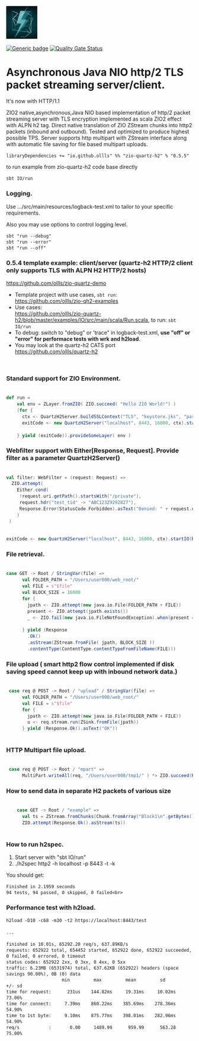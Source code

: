 <img src="quartz-h2.jpeg" width="84" title="quartz-h2"/>

[![Generic badge](https://img.shields.io/badge/zio--quartz--h2-0.5.6-blue)](https://repo1.maven.org/maven2/io/github/ollls/zio-quartz-h2_3/0.5.6)
[![Quality Gate Status](https://sonarcloud.io/api/project_badges/measure?project=ollls_zio-quartz-h2&metric=alert_status)](https://sonarcloud.io/summary/new_code?id=ollls_zio-quartz-h2)

# Asynchronous Java NIO **http/2 TLS** packet streaming server/client.
It's now with HTTP/1.1

ZIO2 native,asynchronous,Java NIO based implementation of http/2 packet streaming server with TLS encryption implemented as scala ZIO2 effect with ALPN h2 tag. Direct native translation of ZIO ZStream chunks into http2 packets (inbound and outbound). Tested and optimized to produce highest possible TPS. Server supports http multipart with ZStream interface along with automatic file saving for file based multipart uploads.

``` 
libraryDependencies += "io.github.ollls" %% "zio-quartz-h2" % "0.5.5"
```

to run example from zio-quartz-h2 code base directly

```
sbt IO/run
```

### Logging.

Use .../src/main/resources/logback-test.xml to tailor to your specific requirements.

Also you may use options to control logging level.
```
sbt "run --debug"
sbt "run --error"
sbt "run --off"
```


### 0.5.4 template example: client/server (quartz-h2 HTTP/2 client only supports TLS with ALPN H2 HTTP/2 hosts)<br>
https://github.com/ollls/zio-quartz-demo
* Template project with use cases, `sbt run`:<br>https://github.com/ollls/zio-qh2-examples
* Use cases:<br> https://github.com/ollls/zio-quartz-h2/blob/master/examples/IO/src/main/scala/Run.scala, to run: `sbt IO/run`
* To debug: switch to "debug" or 'trace" in logback-test.xml, **use "off" or "error" for performace tests with wrk and h2load**. 
* You may look at the quartz-h2 CATS port https://github.com/ollls/quartz-h2
<br>

### Standard support for ZIO Environment.

```scala

def run =
    val env = ZLayer.fromZIO( ZIO.succeed( "Hello ZIO World!") )
    (for {
      ctx <- QuartzH2Server.buildSSLContext("TLS", "keystore.jks", "password")
      exitCode <- new QuartzH2Server("localhost", 8443, 16000, ctx).startIO(R, filter, sync = false)

    } yield (exitCode)).provideSomeLayer( env )

```
### Webfilter support with Either[Response, Request]. Provide filter as a parameter QuartzH2Server()

```scala

val filter: WebFilter = (request: Request) =>
  ZIO.attempt(
    Either.cond(
     !request.uri.getPath().startsWith("/private"),
     request.hdr("test_tid" -> "ABC123Z9292827"),
     Response.Error(StatusCode.Forbidden).asText("Denied: " + request.uri.getPath())
    )
 )    
```

```scala

exitCode <- new QuartzH2Server("localhost", 8443, 16000, ctx).startIO(R, filter, sync = false)

```

### File retrieval.

```scala 

case GET -> Root / StringVar(file) =>
      val FOLDER_PATH = "/Users/user000/web_root/"
      val FILE = s"$file"
      val BLOCK_SIZE = 16000
      for {
        jpath <- ZIO.attempt(new java.io.File(FOLDER_PATH + FILE))
        present <- ZIO.attempt(jpath.exists())
        _ <- ZIO.fail(new java.io.FileNotFoundException).when(present == false)

      } yield (Response
        .Ok()
        .asStream(ZStream.fromFile( jpath, BLOCK_SIZE ))
        .contentType(ContentType.contentTypeFromFileName(FILE)))

```

### File upload ( smart http2 flow control implemented if disk saving speed cannot keep up with inbound network data.) 

```scala 

 case req @ POST -> Root / "upload" / StringVar(file) =>
      val FOLDER_PATH = "/Users/user000/web_root/"
      val FILE = s"$file"
      for {
        jpath <- ZIO.attempt(new java.io.File(FOLDER_PATH + FILE))
        u <- req.stream.run(ZSink.fromFile(jpath))
      } yield (Response.Ok().asText("OK"))
        
```        
### HTTP Multipart file upload.

```scala

 case req @ POST -> Root / "mpart" =>
      MultiPart.writeAll(req, "/Users/user000/tmp1/" ) *> ZIO.succeed(Response.Ok())

```

### How to send data in separate H2 packets of various size

```scala 

    case GET -> Root / "example" =>
      val ts = ZStream.fromChunks(Chunk.fromArray("Block1\n".getBytes()), Chunk.fromArray("Block22\n".getBytes()))
      ZIO.attempt(Response.Ok().asStream(ts))
      
````      

### How to run h2spec.

1. Start server with "sbt IO/run"<br>
2. ./h2spec http2 -h localhost -p 8443 -t -k<br>

You should get:
```
Finished in 2.1959 seconds
94 tests, 94 passed, 0 skipped, 0 failed<br>
```
### Performance test with h2load.

```
h2load -D10 -c68 -m30 -t2 https://localhost:8443/test

...

finished in 10.01s, 65292.20 req/s, 637.89KB/s
requests: 652922 total, 654452 started, 652922 done, 652922 succeeded, 0 failed, 0 errored, 0 timeout
status codes: 652922 2xx, 0 3xx, 0 4xx, 0 5xx
traffic: 6.23MB (6531974) total, 637.62KB (652922) headers (space savings 90.00%), 0B (0) data
                     min         max         mean         sd        +/- sd
time for request:      231us    144.82ms     19.31ms     10.02ms    73.06%
time for connect:     7.39ms    860.22ms    385.69ms    278.36ms    54.90%
time to 1st byte:     9.10ms    875.77ms    398.01ms    282.96ms    54.90%
req/s           :       0.00     1489.99      959.99      563.28    75.00%


```




